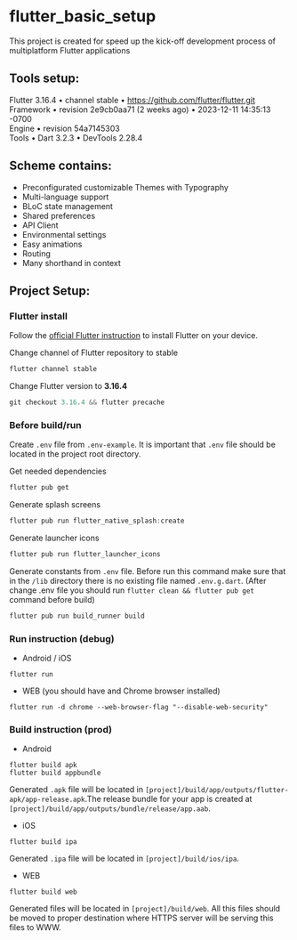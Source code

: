 # flutter_basic_setup

This project is created for speed up the kick-off development process of multiplatform Flutter applications

## Tools setup:
Flutter 3.16.4 • channel stable • https://github.com/flutter/flutter.git \
Framework • revision 2e9cb0aa71 (2 weeks ago) • 2023-12-11 14:35:13 -0700 \
Engine • revision 54a7145303 \
Tools • Dart 3.2.3 • DevTools 2.28.4

## Scheme contains:
* Preconfigurated customizable Themes with Typography
* Multi-language support
* BLoC state management
* Shared preferences
* API Client
* Environmental settings
* Easy animations
* Routing
* Many shorthand in context

## Project Setup:
### Flutter install

Follow the [official Flutter instruction](https://docs.flutter.dev/get-started/install) to install Flutter on your device.

Change channel of Flutter repository to stable
```powershell
flutter channel stable
```

Change Flutter version to **3.16.4**
```powershell
git checkout 3.16.4 && flutter precache
```

### Before build/run

Create `.env` file from `.env-example`. It is important that `.env` file should be located in the project root directory.

Get needed dependencies
```powershell
flutter pub get
```

Generate splash screens
```powershell
flutter pub run flutter_native_splash:create
```

Generate launcher icons
```powershell
flutter pub run flutter_launcher_icons
```

Generate constants from `.env` file. Before run this command make sure that in the `/lib` directory there is no existing file named `.env.g.dart`.
(After change .env file you should run `flutter clean && flutter pub get` command before build)
```powershell
flutter pub run build_runner build
```

### Run instruction (debug)

* Android / iOS
```
flutter run
```

* WEB (you should have and Chrome browser installed)
```
flutter run -d chrome --web-browser-flag "--disable-web-security"
```

### Build instruction (prod)
* Android
```
flutter build apk
flutter build appbundle
```
Generated `.apk` file will be located in `[project]/build/app/outputs/flutter-apk/app-release.apk`.The release bundle for your app is created at `[project]/build/app/outputs/bundle/release/app.aab`.

* iOS
```
flutter build ipa
```
Generated `.ipa` file will be located in `[project]/build/ios/ipa`.

* WEB
```
flutter build web
```
Generated files will be located in `[project]/build/web`. All this files should be moved to proper destination where HTTPS server will be serving this files to WWW.